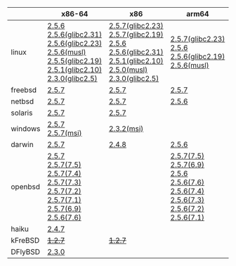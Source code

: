 ||x86-64|x86|arm64|ppc64le|ppc|armel|armv7|armhf|riscv64|sparc|mips|alpha|mipsel|
| --- | --- | --- | --- | --- | --- | --- | --- | --- | --- | --- | --- | --- | --- |
|linux|[2.5.6](https://github.com/roswell/sbcl_bin/releases/download/2.5.6/sbcl-2.5.6-x86-64-linux-binary.tar.bz2)<br />[2.5.6(glibc2.31)](https://github.com/roswell/sbcl_bin/releases/download/2.5.6/sbcl-2.5.6-x86-64-linux-glibc2.31-binary.tar.bz2)<br />[2.5.6(glibc2.23)](https://github.com/roswell/sbcl_bin/releases/download/2.5.6/sbcl-2.5.6-x86-64-linux-glibc2.23-binary.tar.bz2)<br />[2.5.6(musl)](https://github.com/roswell/sbcl_bin/releases/download/2.5.6/sbcl-2.5.6-x86-64-linux-musl-binary.tar.bz2)<br />[2.5.5(glibc2.19)](https://github.com/roswell/sbcl_bin/releases/download/2.5.5/sbcl-2.5.5-x86-64-linux-glibc2.19-binary.tar.bz2)<br />[2.5.1(glibc2.10)](https://github.com/roswell/sbcl_bin/releases/download/2.5.1/sbcl-2.5.1-x86-64-linux-glibc2.10-binary.tar.bz2)<br />[2.3.0(glibc2.5)](https://github.com/roswell/sbcl_bin/releases/download/2.3.0/sbcl-2.3.0-x86-64-linux-glibc2.5-binary.tar.bz2)<br />|[2.5.7(glibc2.23)](https://github.com/roswell/sbcl_bin/releases/download/2.5.7/sbcl-2.5.7-x86-linux-glibc2.23-binary.tar.bz2)<br />[2.5.7(glibc2.19)](https://github.com/roswell/sbcl_bin/releases/download/2.5.7/sbcl-2.5.7-x86-linux-glibc2.19-binary.tar.bz2)<br />[2.5.6](https://github.com/roswell/sbcl_bin/releases/download/2.5.6/sbcl-2.5.6-x86-linux-binary.tar.bz2)<br />[2.5.6(glibc2.31)](https://github.com/roswell/sbcl_bin/releases/download/2.5.6/sbcl-2.5.6-x86-linux-glibc2.31-binary.tar.bz2)<br />[2.5.1(glibc2.10)](https://github.com/roswell/sbcl_bin/releases/download/2.5.1/sbcl-2.5.1-x86-linux-glibc2.10-binary.tar.bz2)<br />[2.5.0(musl)](https://github.com/roswell/sbcl_bin/releases/download/2.5.0/sbcl-2.5.0-x86-linux-musl-binary.tar.bz2)<br />[2.3.0(glibc2.5)](https://github.com/roswell/sbcl_bin/releases/download/2.3.0/sbcl-2.3.0-x86-linux-glibc2.5-binary.tar.bz2)<br />|[2.5.7(glibc2.23)](https://github.com/roswell/sbcl_bin/releases/download/2.5.7/sbcl-2.5.7-arm64-linux-glibc2.23-binary.tar.bz2)<br />[2.5.6](https://github.com/roswell/sbcl_bin/releases/download/2.5.6/sbcl-2.5.6-arm64-linux-binary.tar.bz2)<br />[2.5.6(glibc2.19)](https://github.com/roswell/sbcl_bin/releases/download/2.5.6/sbcl-2.5.6-arm64-linux-glibc2.19-binary.tar.bz2)<br />[2.5.6(musl)](https://github.com/roswell/sbcl_bin/releases/download/2.5.6/sbcl-2.5.6-arm64-linux-musl-binary.tar.bz2)<br />|[2.5.7](https://github.com/roswell/sbcl_bin/releases/download/2.5.7/sbcl-2.5.7-ppc64le-linux-binary.tar.bz2)<br />[2.5.6(glibc2.23)](https://github.com/roswell/sbcl_bin/releases/download/2.5.6/sbcl-2.5.6-ppc64le-linux-glibc2.23-binary.tar.bz2)<br />[2.5.6(glibc2.19)](https://github.com/roswell/sbcl_bin/releases/download/2.5.6/sbcl-2.5.6-ppc64le-linux-glibc2.19-binary.tar.bz2)<br />|[2.4.8](https://github.com/roswell/sbcl_bin/releases/download/2.4.8/sbcl-2.4.8-ppc-linux-binary.tar.bz2)<br />|[2.5.0](https://github.com/roswell/sbcl_bin/releases/download/2.5.0/sbcl-2.5.0-armel-linux-binary.tar.bz2)<br />|[2.5.6](https://github.com/roswell/sbcl_bin/releases/download/2.5.6/sbcl-2.5.6-armv7-linux-binary.tar.bz2)<br />[2.5.6(glibc2.19)](https://github.com/roswell/sbcl_bin/releases/download/2.5.6/sbcl-2.5.6-armv7-linux-glibc2.19-binary.tar.bz2)<br />|[2.4.8](https://github.com/roswell/sbcl_bin/releases/download/2.4.8/sbcl-2.4.8-armhf-linux-binary.tar.bz2)<br />[2.4.8(glibc2.19)](https://github.com/roswell/sbcl_bin/releases/download/2.4.8/sbcl-2.4.8-armhf-linux-glibc2.19-binary.tar.bz2)<br />[2.4.8(glibc2.13)](https://github.com/roswell/sbcl_bin/releases/download/2.4.8/sbcl-2.4.8-armhf-linux-glibc2.13-binary.tar.bz2)<br />|[2.4.8](https://github.com/roswell/sbcl_bin/releases/download/2.4.8/sbcl-2.4.8-riscv64-linux-binary.tar.bz2)<br />|~~[1.4.1](https://github.com/roswell/sbcl_bin/releases/download/1.4.1/sbcl-1.4.1-sparc-linux-binary.tar.bz2)~~<br />|~~[1.0.23](https://github.com/roswell/sbcl_bin/releases/download/1.0.23/sbcl-1.0.23-mips-linux-binary.tar.bz2)~~<br />|~~[1.0.28](https://github.com/roswell/sbcl_bin/releases/download/1.0.28/sbcl-1.0.28-alpha-linux-binary.tar.bz2)~~<br />|~~[1.0.28](https://github.com/roswell/sbcl_bin/releases/download/1.0.28/sbcl-1.0.28-mipsel-linux-binary.tar.bz2)~~<br />|
|freebsd|[2.5.7](https://github.com/roswell/sbcl_bin/releases/download/2.5.7/sbcl-2.5.7-x86-64-freebsd-binary.tar.bz2)<br />|[2.5.7](https://github.com/roswell/sbcl_bin/releases/download/2.5.7/sbcl-2.5.7-x86-freebsd-binary.tar.bz2)<br />|[2.5.7](https://github.com/roswell/sbcl_bin/releases/download/2.5.7/sbcl-2.5.7-arm64-freebsd-binary.tar.bz2)<br />|||||||||||
|netbsd|[2.5.7](https://github.com/roswell/sbcl_bin/releases/download/2.5.7/sbcl-2.5.7-x86-64-netbsd-binary.tar.bz2)<br />|[2.5.7](https://github.com/roswell/sbcl_bin/releases/download/2.5.7/sbcl-2.5.7-x86-netbsd-binary.tar.bz2)<br />|[2.5.6](https://github.com/roswell/sbcl_bin/releases/download/2.5.6/sbcl-2.5.6-arm64-netbsd-binary.tar.bz2)<br />||~~[1.0.23](https://github.com/roswell/sbcl_bin/releases/download/1.0.23/sbcl-1.0.23-powerpc-netbsd-binary.tar.bz2)~~<br />|||||||||
|solaris|[2.5.7](https://github.com/roswell/sbcl_bin/releases/download/2.5.7/sbcl-2.5.7-x86-64-solaris-binary.tar.bz2)<br />|[2.5.7](https://github.com/roswell/sbcl_bin/releases/download/2.5.7/sbcl-2.5.7-x86-solaris-binary.tar.bz2)<br />||||||||~~[2.0.4](https://github.com/roswell/sbcl_bin/releases/download/2.0.4/sbcl-2.0.4-sparc-solaris-binary.tar.bz2)~~<br />||||
|windows|[2.5.7](https://github.com/roswell/sbcl_bin/releases/download/2.5.7/sbcl-2.5.7-x86-64-windows-binary.tar.bz2)<br />[2.5.7(msi)](https://github.com/roswell/sbcl_bin/releases/download/2.5.7/sbcl-2.5.7-x86-64-windows-binary.msi)<br />|[2.3.2(msi)](https://github.com/roswell/sbcl_bin/releases/download/2.3.2/sbcl-2.3.2-x86-windows-binary.msi)<br />||||||||||||
|darwin|[2.5.7](https://github.com/roswell/sbcl_bin/releases/download/2.5.7/sbcl-2.5.7-x86-64-darwin-binary.tar.bz2)<br />|[2.4.8](https://github.com/roswell/sbcl_bin/releases/download/2.4.8/sbcl-2.4.8-x86-darwin-binary.tar.bz2)<br />|[2.5.6](https://github.com/roswell/sbcl_bin/releases/download/2.5.6/sbcl-2.5.6-arm64-darwin-binary.tar.bz2)<br />||[2.4.8](https://github.com/roswell/sbcl_bin/releases/download/2.4.8/sbcl-2.4.8-ppc-darwin-binary.tar.bz2)<br />|||||||||
|openbsd|[2.5.7](https://github.com/roswell/sbcl_bin/releases/download/2.5.7/sbcl-2.5.7-x86-64-openbsd-binary.tar.bz2)<br />[2.5.7(7.5)](https://github.com/roswell/sbcl_bin/releases/download/2.5.7/sbcl-2.5.7-x86-64-openbsd-7.5-binary.tar.bz2)<br />[2.5.7(7.4)](https://github.com/roswell/sbcl_bin/releases/download/2.5.7/sbcl-2.5.7-x86-64-openbsd-7.4-binary.tar.bz2)<br />[2.5.7(7.3)](https://github.com/roswell/sbcl_bin/releases/download/2.5.7/sbcl-2.5.7-x86-64-openbsd-7.3-binary.tar.bz2)<br />[2.5.7(7.2)](https://github.com/roswell/sbcl_bin/releases/download/2.5.7/sbcl-2.5.7-x86-64-openbsd-7.2-binary.tar.bz2)<br />[2.5.7(7.1)](https://github.com/roswell/sbcl_bin/releases/download/2.5.7/sbcl-2.5.7-x86-64-openbsd-7.1-binary.tar.bz2)<br />[2.5.7(6.9)](https://github.com/roswell/sbcl_bin/releases/download/2.5.7/sbcl-2.5.7-x86-64-openbsd-6.9-binary.tar.bz2)<br />[2.5.6(7.6)](https://github.com/roswell/sbcl_bin/releases/download/2.5.6/sbcl-2.5.6-x86-64-openbsd-7.6-binary.tar.bz2)<br />||[2.5.7(7.5)](https://github.com/roswell/sbcl_bin/releases/download/2.5.7/sbcl-2.5.7-arm64-openbsd-7.5-binary.tar.bz2)<br />[2.5.7(6.9)](https://github.com/roswell/sbcl_bin/releases/download/2.5.7/sbcl-2.5.7-arm64-openbsd-6.9-binary.tar.bz2)<br />[2.5.6](https://github.com/roswell/sbcl_bin/releases/download/2.5.6/sbcl-2.5.6-arm64-openbsd-binary.tar.bz2)<br />[2.5.6(7.6)](https://github.com/roswell/sbcl_bin/releases/download/2.5.6/sbcl-2.5.6-arm64-openbsd-7.6-binary.tar.bz2)<br />[2.5.6(7.4)](https://github.com/roswell/sbcl_bin/releases/download/2.5.6/sbcl-2.5.6-arm64-openbsd-7.4-binary.tar.bz2)<br />[2.5.6(7.3)](https://github.com/roswell/sbcl_bin/releases/download/2.5.6/sbcl-2.5.6-arm64-openbsd-7.3-binary.tar.bz2)<br />[2.5.6(7.2)](https://github.com/roswell/sbcl_bin/releases/download/2.5.6/sbcl-2.5.6-arm64-openbsd-7.2-binary.tar.bz2)<br />[2.5.6(7.1)](https://github.com/roswell/sbcl_bin/releases/download/2.5.6/sbcl-2.5.6-arm64-openbsd-7.1-binary.tar.bz2)<br />|||||||||||
|haiku|[2.4.7](https://github.com/roswell/sbcl_bin/releases/download/2.4.7/sbcl-2.4.7-x86-64-haiku-binary.tar.bz2)<br />|||||||||||||
|kFreBSD|~~[1.2.7](https://github.com/roswell/sbcl_bin/releases/download/1.2.7/sbcl-1.2.7-x86-64-debian-kfreebsd-binary.tar.bz2)~~<br />|~~[1.2.7](https://github.com/roswell/sbcl_bin/releases/download/1.2.7/sbcl-1.2.7-x86-debian-kfreebsd-binary.tar.bz2)~~<br />||||||||||||
|DFlyBSD|[2.3.0](https://github.com/roswell/sbcl_bin/releases/download/2.3.0/sbcl-2.3.0-x86-64-DFlyBSD-binary.tar.bz2)<br />|||||||||||||
